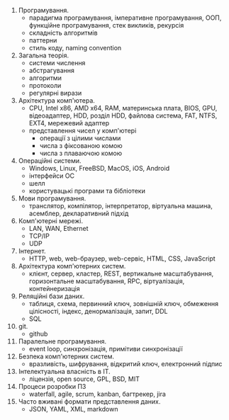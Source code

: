 1. Програмування.
    * парадигма програмування, імперативне програмування, ООП, функційне
   програмування, стек викликів, рекурсія
    * складність алгоритмів
    * паттерни
    * стиль коду, naming convention
2. Загальна теорія.
   * системи числення
   * абстрагування
   * алгоритми
   * протоколи
   * регулярні вирази
3. Архітектура комп'ютера.
   * CPU, Intel x86, AMD x64, RAM, материнська плата, BIOS, GPU, відеоадаптер,
   HDD, розділ HDD, файлова система, FAT, NTFS, EXT4, мережевий адаптер
   * представлення чисел у комп'ютері
     * операції з цілими числами
     * числа з фіксованою комою
     * числа з плаваючою комою
4. Операційні системи.
   * Windows, Linux, FreeBSD, MacOS, iOS, Android
   * інтерфейси ОС
   * шелл
   * користувацькі програми та бібліотеки
5. Мови програмування.
   * транслятор, компілятор, інтерпретатор, віртуальна машина, асемблер,
   декларативний підхід
6. Комп'ютерні мережі.
   * LAN, WAN, Ethernet
   * TCP/IP
   * UDP
7. Інтернет.
   * HTTP, web, web-браузер, web-сервіс, HTML, CSS, JavaScript
8. Архітектура комп'ютерних систем.
   * клієнт, сервер, кластер, REST, вертикальне масштабування, горизонтальне
   масштабування, RPC, віртуалізація, контейнеризація
9. Реляційні бази даних.
    * таблиця, схема, первинний ключ, зовнішній ключ, обмеження цілісності,
    індекс, денормалізація, запит, DDL
    * SQL
10. git.
    * github
11. Паралельне програмування.
    * event loop, синхронізація, примітиви синхронізації
12. Безпека комп'ютерних систем.
     * вразливість, шифрування, відкритий ключ, електронний підпис
13. Інтелектуальна власність в IT.
     * ліцензія, open source, GPL, BSD, MIT
14. Процеси розробки ПЗ
     * waterfall, agile, scrum, kanban, багтрекер, jira
15. Часто вживані формати представлення даних.
    * JSON, YAML, XML, markdown
